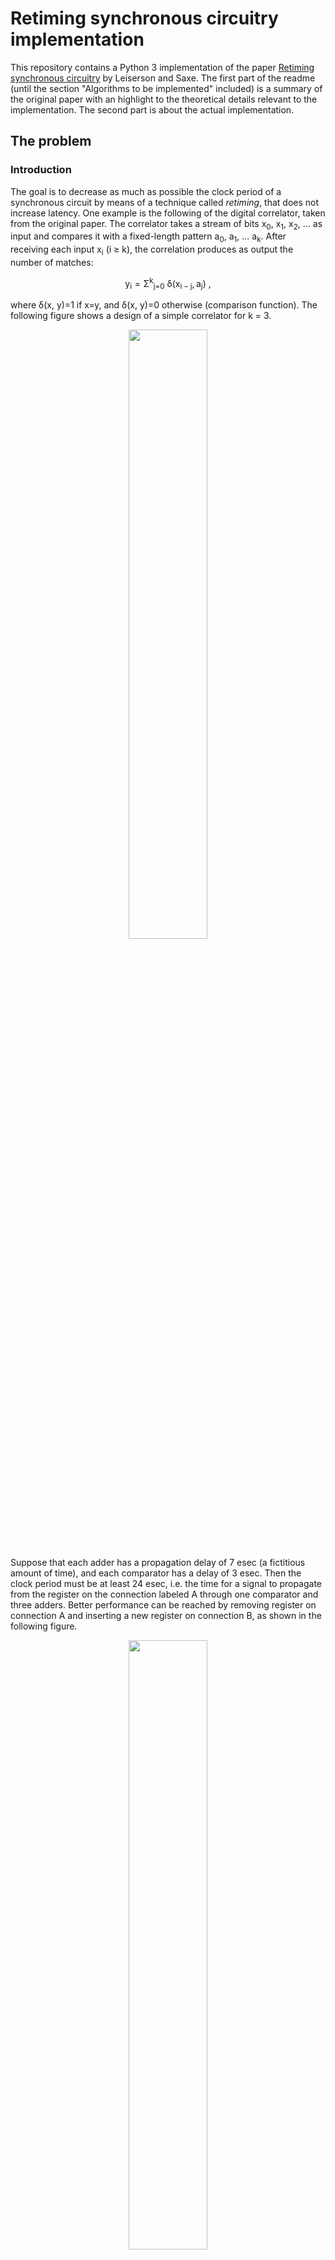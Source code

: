 # Retiming synchronous circuitry implementation

This repository contains a Python 3 implementation of the paper [Retiming synchronous circuitry](https://people.eecs.berkeley.edu/~alanmi/courses/2008_290A/papers/leiserson_tech86.pdf) by Leiserson and Saxe.
The first part of the readme (until the section "Algorithms to be implemented" included) is a summary of the original paper with an highlight to the theoretical details relevant to the implementation. The second part is about the actual implementation.

## The problem

### Introduction
The goal is to decrease as much as possible the clock period of a synchronous circuit by means of a technique called _retiming_, that does not increase latency. One example is the following of the digital correlator, taken from the original paper. The correlator takes a stream of bits x<sub>0</sub>, x<sub>1</sub>, x<sub>2</sub>, ... as input and compares it with a fixed-length pattern          a<sub>0</sub>, a<sub>1</sub>, ... a<sub>k</sub>. After receiving each input x<sub>i</sub> (i &ge; k), the correlation produces as output the number of matches:

<center> y<sub>i</sub> = Σ<sup>k</sup><sub>j=0</sub>  δ(x<sub>i − j</sub>, a<sub>j</sub>) , </center>

where δ(x, y)=1 if x=y, and  δ(x, y)=0 otherwise (comparison function).
The following figure shows a design of a simple correlator for k = 3.
<p align="center">
    <img width="50%" src="images/correlator.png" />
</p>
Suppose that each adder has a propagation delay of 7 esec (a fictitious amount of time), and each comparator has a delay of 3 esec. Then the clock period must be at least 24 esec, i.e. the time for a signal to propagate from the register on the connection labeled A through one comparator and three adders. 
Better performance can be reached by removing register on connection A and inserting a new register on connection B, as shown in the following figure.
<p align="center">
    <img width="50%" src="images/correlatormod.png" />
</p>
The clock period now is decreased by 7 exec. 

**Retiming** is the technique of inserting and deleting registers in such a way as to preserve function, and it can be used to produce faster circuits.


### Preliminaries

Circuits are modelled as graphs, as shown in the figure below, where there is the graph of the first correlator. 
<p align="center">
    <img width="50%" src="images/correlatorgraph.png" />
</p>

Each vertex is weighted with its propagation delay *d(v)*, while each edge is weighted with its register count *w(e)*.
In the following they are called **delay** and **weight**.
A simple path p is a path from a vertex to another that contains no vertex twice. The notion of delay *d*(*p)* and weight *w*(*p)* for paths as the sum of delays of the vertices in the path and the sum of weights of the edges in the path.

#### Constraints for physical feasibility
* **D1.** d(v) nonnegative for each vertex
* **W1.** w(v) nonnegative integer for each edge
* **W2.** In any directed cycle of G, there exists at least one edge e with w\(e\)&gt;0.

#### CP algorithm
This is an algorithm that computes the clock period of a circuit. The clock period is defined as:
<center>cp(G)=max{d(p) : w(p)=0} </center>

**Algorithm CP:**
1. Let G0 be the G subgraph with only those edges e with w(e)=0
2. By **W2.**, G0 is acyclic. Perform a topological sort such that vertices are totally ordered with respect to the edges (if u -> v, then u<v). 
3. Visit vertices in that order, for each v compute Δ(v) as follows:
	* If no in_edge(v), Δ(v):=d(v)
	* otherwise, Δ(v):=d(v)+max{Δ(u): u is incoming to v with edge e and w(e)=0}
4.  cp(G) = max<sub>v</sub> Δ(v)

Running time is O(|E|).

### Retiming

<p align="center">
    <img width="10%" src="https://seeklogo.com/images/T/twitter-logo-A84FE9258E-seeklogo.com.png" />
</p>
A retiming is a function r that assigns to each vertex an integer (positive or negative) r(v). It specifies a transformation to a new graph G<sub>r</sub> that has the same vertices, edges and delays, but different weights such that for each edge e that links u to v,  w<sub>r</sub>(e)=w(e)+r(v)-r(u).

#### Condition for a legal retiming
It can be proved that a retiming r is legal if G<sub>r</sub> satisfies W1.

## Algorithms to be implemented

### WD
Algorithm to compute the matrices W and D (shape: |V| x |V| ), defined like this:
* W(u,v) = min{w(p): u -p-> v} (minimum number of registers in a path between u and v)
* D(u,v) = max{d(p): u-p->v and w(p)=W(u,v)}

The theoretical details of this algorithm are not relevant for the implementation, for more about the implementation details see the doc.
### OPT1
Algorithm that given a circuit G, returns the optimal cp and the corresponding retiming r.
First, it is important to say that the following **conditions for a legal retiming** can be proved:
1. r(u)-r(v) &le; w(e) for every edge u-e->v AND
2.  r(u)-r(v) &le; w(e) for all vertices u,v such that D(u,v) &gt; c.

**OPT1 algorithm:**
1. Compute W and D with WD algorithm
2. Sort the elements in the range of D
3. Binary search among the elements of D for the minimum achievable cp, to test whether each potential clock period c is feasible, apply the Bellman-Ford algorithm to determine if the conditions for a legal retiming can be satisfied.
4. For the minimum achievable clock period, use the values for the r(v) found by BF.

Running time: O( |V|<sup>3</sup>lg(|V|) )

**BF algorithm:**
Algorithm that solves a set of linear inequalities.
 1. Create a graph with a vertex for every variable and such that for every inequality x<sub>j</sub> - x<sub>i</sub> &le; b<sub>k</sub> there is an edge from i to j with weight b<sub>k</sub>.
 2. create a new node *start* linked with all the others with weight 0
 3. find the shortest paths from *start* to all the other nodes with [Bellman-Ford](https://en.wikipedia.org/wiki/Bellman–Ford_algorithm). If BF fails, the set of inequalities is unsolvable, if BF finds all the shortest paths, then the cost of the shortest-path(*start*, i) is a feasible assignment to x<sub>i</sub>.

This is a general theoretical description. For the actual implementation in our particular case, see the docs.

### OPT2
Like OPT1, but the test of feasibility is done with FEAS algorithm, which is described below. Running time: O( |V| |E| lg(|V|) )

**FEAS**
Check if a certain clock period c is feasible.
1. For each vertex v, set r(v):=0
2. Repeat for |V|-1 times:
	* Compute G<sub>r</sub> from r
	*  Run CP algorithm on  G<sub>r</sub> to determine Δ(v) for each v
	* For each v s.t. Δ(v)>c, set r(v):=r(v)+1
3. Run CP algorithm on  G<sub>r</sub>. If cp( G<sub>r</sub>)>c, then c is not feasible. Otherwise c is feasible and r is the desired retiming.  
## Algorithms implementation

Docs are already compiled in the *doc* directory. Open [doc/build/html/index.html](doc/build/html/index.html) in any browser for the documentation index.
The implementation relies on the [NetworkX](https://networkx.github.io) library to build graphs, and uses the wrapper pattern to wrap the DiGraph object of NetworkX (for directed graph) within another object that implements the algorithm to be implemented and other auxiliary methods. The two main classes are GraphWrapper and NewGraphWrapper. 
The first was used for OPT1 and OPT2, but a better version of OPT2 is contained in NewGraphWrapper. Also, in GraphWrapper there are some auxiliary function useful to create random tests such that:
* check_legal_retimed_graph: checks if the graph is legal after retiming, i.e. if all the w(e)>=0 (condition W1.).
* set_retimed_graph: applies the retiming r on the graph if it's legal. Check done with check_legal_retimed_graph.

Other useful functions are in utils.py.
For the details about OPT1 and OPT2, see the docs for GraphWrapper and NewGraphWrapper.



## Requirements
In this implementation were used:
* **Python**: version 3.7.4. 
* **Pip**: version 20.1.1.

It is suggested to use a [python virtual environment](https://docs.python.org/3/library/venv.html).

After activating the virtual environment, install python dependecies with the following bash command:
```shell script
pip install -r requirements.txt
```
## Test creation

Graph to be tested generated random with the file test_generator.py (see the docs for details).
To run the graph test generator:
```shell script
python3 test_generator.py
```
The rational of the creation of the tests is: by definition of the clock period, if we have a circuit with any edge e s.t. w(e)&ge;1, we know a priori that the optimal cp is max<sub>v</sub>d(v). After the creation of a random graph with this condition though, we want to randomise the graph in order to be difficult for OPT1/2 to find the retiming requested, therefore we exploit the retiming property that says that a retiming does not change the function of the circuit. Therefore we create a random retiming (and change the structure of the graph) in order to create the test graphs.
### Random retiming legal by construction
This is done by the function in utils.py called random_retime. It finds, for each node, the lowerbound and the upperbound for the retiming of that node, and then  
chooses a random integer between LB and UB.  
Here is how the bounds are found:  
  
1. set r(v):=0 for each v  
2. For each node v:  
	 * find what is the minimum retimed incoming weight min_in_w_r  
	 * find what is the minimum retimed outcoming weight min_out_w_r  
3. The retiming is a random integer number between (-min_in_w_r, min_out_w_r)

An example is in the figure below.

<p align="center">
    <img width="40%" src="images/graph.png" />
</p>

Let's try to find the retiming for the central highlighted node. First we have to calculate the temporary retiming for the incoming and outcoming edges:

<p align="center">
    <img width="40%" src="images/retimedgraph.png" />
</p>

Now we see that min_in_w_r=0, while min_out_w_r=2. Therefore the interval is (0, 2). Let's try to set a retiming lower than the LB, for instance -1. From the formula of the retiming, the edge with wr=0 would have a new wr=-1, that violates W1. The same is if we try to set a retiming higher than 2.

### Run selected tests

To run some selected tests, create a folder called selected_tests:
```shell script
mkdir selected_tests
```
and move some test graphs in there. Then, run:

```shell script
chmod +x run_selected_tests.sh
./run_selected_tests.sh
```


## Assessment and Profiling

To profile the code with cProfile, change the name of the file you want to run in the file time_profile.sh. Then:

```shell script
chmod +x time_profile.sh
./time_profile.sh
```
will open a window in your browser. This visualisation was used to optimise iteratively the code of OPT2.
